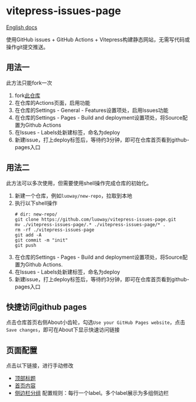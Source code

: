 # vitepress-issues-page

[English docs](https://fecat.win/vitepress-issues-page/1.html)

使用GitHub issues + GitHub Actions + Vitepress构建静态网站，无需写代码或操作git提交推送。  


## 用法一
此方法只能fork一次

1. fork[此仓库](https://github.com/luoway/vitepress-issues-page)
2. 在仓库的Actions页面，启用功能
3. 在仓库的Settings - General - Features设置项处，启用Issues功能
4. 在仓库的Settings - Pages - Build and deployment设置项处，将Source配置为Github Actions
5. 在Issues - Labels处新建标签，命名为deploy
6. 新建issue，打上deploy标签后，等待约3分钟，即可在仓库首页看到github-pages入口

## 用法二
此方法可以多次使用，但需要使用shell操作完成仓库的初始化。

1. 新建一个仓库，例如`luoway/new-repo`，拉取到本地
2. 执行以下shell操作
    ```shell
    # dir: new-repo/
    git clone https://github.com/luoway/vitepress-issues-page.git
    mv ./vitepress-issues-page/.* ./vitepress-issues-page/* .
    rm -rf ./vitepress-issues-page
    git add -A
    git commit -m "init"
    git push
    ```
3. 在仓库的Settings - Pages - Build and deployment设置项处，将Source配置为Github Actions.
4. 在Issues - Labels处新建标签，命名为deploy
5. 新建issue，打上deploy标签后，等待约3分钟，即可在仓库首页看到github-pages入口

## 快捷访问github pages
点击仓库首页右侧About小齿轮，勾选`Use your GitHub Pages website`，点击`Save changes`，即可在About下显示快速访问链接

## 页面配置

点击以下链接，进行手动修改

- [顶部标题](./docs/.vitepress/config.js#L7)
- [首页内容](./docs/index.md)
- [侧边栏分组](./.labelrc) 配置规则：每行一个label。多个label展示为多组侧边栏
